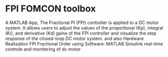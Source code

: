 # FPI FOMCON toolbox
A MATLAB App, The Fractional PI (FPI) controller is applied to a DC motor system. It allows users to adjust the values of the proportional (Kp), integral (Ki), and derivative (Kd) gains of the FPI controller and visualize the step response of the closed-loop DC motor system.
and also 
Hardware Realization FPI Fractional Order using Software: MATLAB Simulink real-time controle and monitering of dc motor
